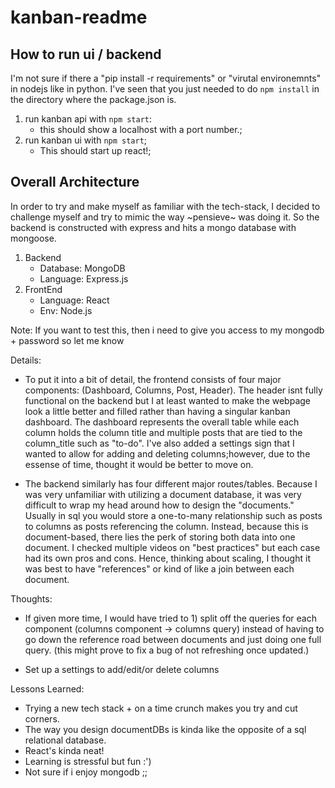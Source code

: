 # kanban-readme

## How to run ui / backend

I'm not sure if there a "pip install -r requirements" or "virutal environemnts" in nodejs like in python. I've seen that you just needed to do `npm install` in the directory where the package.json is.

1) run kanban api with `npm start`:
    - this should show a localhost with a port number.;
2) run kanban ui with `npm start`;
    - This should start up react!;


## Overall Architecture

In order to try and make myself as familiar with the tech-stack, I decided to challenge myself and try to mimic the way ~pensieve~ was doing it. So the backend is constructed with express and hits a mongo database with mongoose.

1) Backend
    - Database: MongoDB
    - Language: Express.js
2) FrontEnd
    - Language: React
    - Env: Node.js


Note: If you want to test this, then i need to give you access to my mongodb + password so let me know

Details:

- To put it into a bit of detail, the frontend consists of four major components: (Dashboard, Columns, Post, Header). The header isnt fully functional on the backend but I at least wanted to make the webpage look a little better and filled rather than having a singular kanban dashboard. The dashboard represents the overall table while each column holds the column title and multiple posts that are tied to the column_title such as "to-do". I've also added a settings sign that I wanted to allow for adding and deleting columns;however, due to the essense of time, thought it would be better to move on.

- The backend similarly has four different major routes/tables. Because I was very unfamiliar with utilizing a document database, it was very difficult to wrap my head around how to design the "documents." Usually in sql you would store a one-to-many relationship such as posts to columns as posts referencing the column. Instead, because this is document-based, there lies the perk of storing both data into one document. I checked multiple videos on "best practices" but each case had its own pros and cons. Hence, thinking about scaling, I thought it was best to have "references" or kind of like a join between each document.


Thoughts:
- If given more time, I would have tried to 1) split off the queries for each component (columns component -> columns query) instead of having to go down the reference road between documents and just doing one full query. (this might prove to fix a bug of not refreshing once updated.)

- Set up a settings to add/edit/or delete columns

Lessons Learned:
- Trying a new tech stack + on a time crunch makes you try and cut corners.
- The way you design documentDBs is kinda like the opposite of a sql relational database.
- React's kinda neat!
- Learning is stressful but fun :')
- Not sure if i enjoy mongodb ;;






